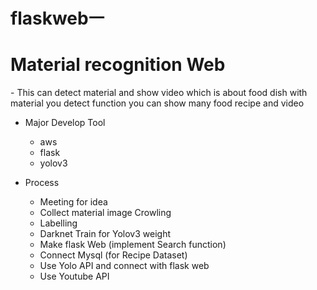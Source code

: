 # flaskwebㅡ
<h1>Material recognition Web</h1>
- This can detect material and show video which is about food dish with material you detect
function
you can show many food recipe and video 

* Major Develop Tool
  - aws
  - flask
  - yolov3

* Process
  - Meeting for idea
  - Collect material image Crowling
  - Labelling
  - Darknet Train for Yolov3 weight
  - Make flask Web (implement Search function)
  - Connect Mysql (for Recipe Dataset)
  - Use Yolo API and connect with flask web
  - Use Youtube API
